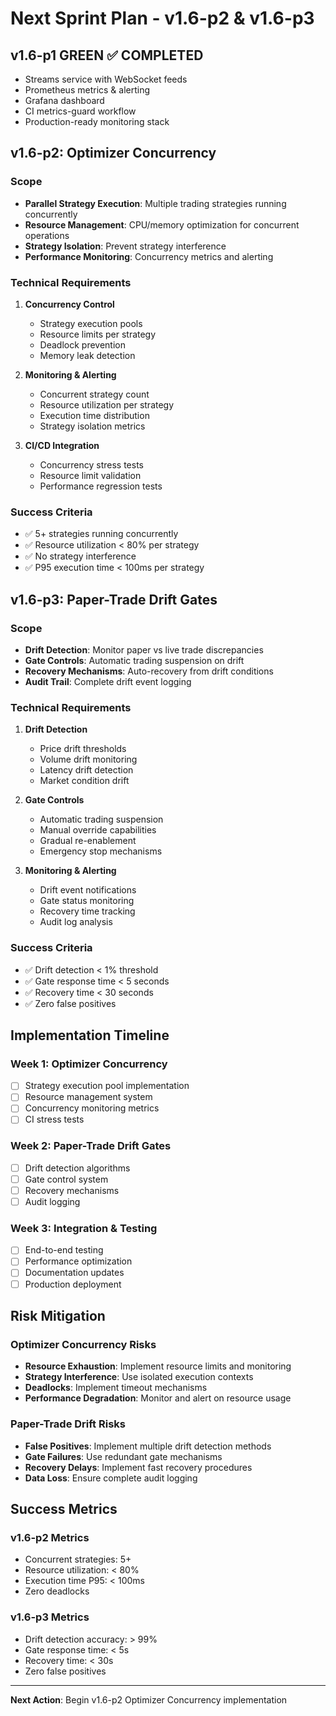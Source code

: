 # Next Sprint Plan - v1.6-p2 & v1.6-p3

## v1.6-p1 GREEN ✅ COMPLETED
- Streams service with WebSocket feeds
- Prometheus metrics & alerting
- Grafana dashboard
- CI metrics-guard workflow
- Production-ready monitoring stack

## v1.6-p2: Optimizer Concurrency

### Scope
- **Parallel Strategy Execution**: Multiple trading strategies running concurrently
- **Resource Management**: CPU/memory optimization for concurrent operations
- **Strategy Isolation**: Prevent strategy interference
- **Performance Monitoring**: Concurrency metrics and alerting

### Technical Requirements
1. **Concurrency Control**
   - Strategy execution pools
   - Resource limits per strategy
   - Deadlock prevention
   - Memory leak detection

2. **Monitoring & Alerting**
   - Concurrent strategy count
   - Resource utilization per strategy
   - Execution time distribution
   - Strategy isolation metrics

3. **CI/CD Integration**
   - Concurrency stress tests
   - Resource limit validation
   - Performance regression tests

### Success Criteria
- ✅ 5+ strategies running concurrently
- ✅ Resource utilization < 80% per strategy
- ✅ No strategy interference
- ✅ P95 execution time < 100ms per strategy

## v1.6-p3: Paper-Trade Drift Gates

### Scope
- **Drift Detection**: Monitor paper vs live trade discrepancies
- **Gate Controls**: Automatic trading suspension on drift
- **Recovery Mechanisms**: Auto-recovery from drift conditions
- **Audit Trail**: Complete drift event logging

### Technical Requirements
1. **Drift Detection**
   - Price drift thresholds
   - Volume drift monitoring
   - Latency drift detection
   - Market condition drift

2. **Gate Controls**
   - Automatic trading suspension
   - Manual override capabilities
   - Gradual re-enablement
   - Emergency stop mechanisms

3. **Monitoring & Alerting**
   - Drift event notifications
   - Gate status monitoring
   - Recovery time tracking
   - Audit log analysis

### Success Criteria
- ✅ Drift detection < 1% threshold
- ✅ Gate response time < 5 seconds
- ✅ Recovery time < 30 seconds
- ✅ Zero false positives

## Implementation Timeline

### Week 1: Optimizer Concurrency
- [ ] Strategy execution pool implementation
- [ ] Resource management system
- [ ] Concurrency monitoring metrics
- [ ] CI stress tests

### Week 2: Paper-Trade Drift Gates
- [ ] Drift detection algorithms
- [ ] Gate control system
- [ ] Recovery mechanisms
- [ ] Audit logging

### Week 3: Integration & Testing
- [ ] End-to-end testing
- [ ] Performance optimization
- [ ] Documentation updates
- [ ] Production deployment

## Risk Mitigation

### Optimizer Concurrency Risks
- **Resource Exhaustion**: Implement resource limits and monitoring
- **Strategy Interference**: Use isolated execution contexts
- **Deadlocks**: Implement timeout mechanisms
- **Performance Degradation**: Monitor and alert on resource usage

### Paper-Trade Drift Risks
- **False Positives**: Implement multiple drift detection methods
- **Gate Failures**: Use redundant gate mechanisms
- **Recovery Delays**: Implement fast recovery procedures
- **Data Loss**: Ensure complete audit logging

## Success Metrics

### v1.6-p2 Metrics
- Concurrent strategies: 5+
- Resource utilization: < 80%
- Execution time P95: < 100ms
- Zero deadlocks

### v1.6-p3 Metrics
- Drift detection accuracy: > 99%
- Gate response time: < 5s
- Recovery time: < 30s
- Zero false positives

---

**Next Action**: Begin v1.6-p2 Optimizer Concurrency implementation
